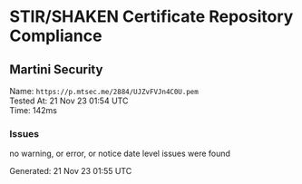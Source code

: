 # STIR/SHAKEN Certificate Repository Compliance

## Martini Security

Name: `https://p.mtsec.me/2884/UJZvFVJn4C0U.pem`\
Tested At: 21 Nov 23 01:54 UTC\
Time: 142ms

### Issues

no warning, or error, or notice date level issues were found

Generated: 21 Nov 23 01:55 UTC